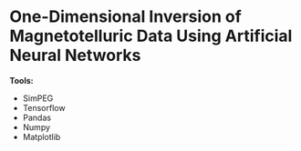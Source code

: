 <h1> One-Dimensional Inversion of Magnetotelluric Data Using Artificial Neural Networks </h1>

**Tools:**
* SimPEG
* Tensorflow
* Pandas
* Numpy
* Matplotlib
